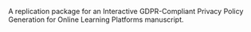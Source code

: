 A replication package for an Interactive GDPR-Compliant Privacy Policy Generation for Online Learning Platforms manuscript.
